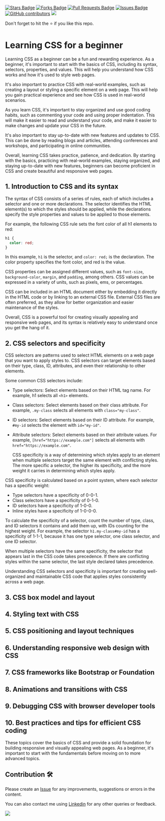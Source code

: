<a href="https://github.com/drshahizan/learn-php/stargazers"><img src="https://img.shields.io/github/stars/drshahizan/learn-php" alt="Stars Badge"/></a>
<a href="https://github.com/drshahizan/learn-php/network/members"><img src="https://img.shields.io/github/forks/drshahizan/learn-php" alt="Forks Badge"/></a>
<a href="https://github.com/drshahizan/learn-php/pulls"><img src="https://img.shields.io/github/issues-pr/drshahizan/learn-php" alt="Pull Requests Badge"/></a>
<a href="https://github.com/drshahizan/learn-php/issues"><img src="https://img.shields.io/github/issues/drshahizan/learn-php" alt="Issues Badge"/></a>
<a href="https://github.com/drshahizan/learn-php/graphs/contributors"><img alt="GitHub contributors" src="https://img.shields.io/github/contributors/drshahizan/learn-php?color=2b9348"></a>
![](https://visitor-badge.glitch.me/badge?page_id=drshahizan/learn-php)

Don't forget to hit the :star: if you like this repo.
# Learning CSS for a beginner
Learning CSS as a beginner can be a fun and rewarding experience. As a beginner, it's important to start with the basics of CSS, including its syntax, selectors, properties, and values. This will help you understand how CSS works and how it's used to style web pages.

It's also important to practice CSS with real-world examples, such as creating a layout or styling a specific element on a web page. This will help you gain practical experience and see how CSS is used in real-world scenarios.

As you learn CSS, it's important to stay organized and use good coding habits, such as commenting your code and using proper indentation. This will make it easier to read and understand your code, and make it easier to make changes and update your CSS in the future.

It's also important to stay up-to-date with new features and updates to CSS. This can be done by reading blogs and articles, attending conferences and workshops, and participating in online communities.

Overall, learning CSS takes practice, patience, and dedication. By starting with the basics, practicing with real-world examples, staying organized, and staying up-to-date with new features, beginners can become proficient in CSS and create beautiful and responsive web pages.

## 1. Introduction to CSS and its syntax
The syntax of CSS consists of a series of rules, each of which includes a selector and one or more declarations. The selector identifies the HTML element(s) to which the styles should be applied, while the declarations specify the style properties and values to be applied to those elements.

For example, the following CSS rule sets the font color of all h1 elements to red:

```css
h1 {
  color: red;
}
```

In this example, `h1` is the selector, and `color: red;` is the declaration. The color property specifies the font color, and red is the value.

CSS properties can be assigned different values, such as `font-size`, `background-color`, `margin`, and `padding`, among others. CSS values can be expressed in a variety of units, such as pixels, ems, or percentages.

CSS can be included in an HTML document either by embedding it directly in the HTML code or by linking to an external CSS file. External CSS files are often preferred, as they allow for better organization and easier maintenance of the styles.

Overall, CSS is a powerful tool for creating visually appealing and responsive web pages, and its syntax is relatively easy to understand once you get the hang of it.

## 2. CSS selectors and specificity
CSS selectors are patterns used to select HTML elements on a web page that you want to apply styles to. CSS selectors can target elements based on their type, class, ID, attributes, and even their relationship to other elements.

Some common CSS selectors include:

- Type selectors: Select elements based on their HTML tag name. For example, h1 selects all `<h1>` elements.
- Class selectors: Select elements based on their class attribute. For example, `.my-class` selects all elements with `class="my-class"`.
- ID selectors: Select elements based on their ID attribute. For example, `#my-id` selects the element with `id="my-id"`.
- Attribute selectors: Select elements based on their attribute values. For example, `[href="https://example.com"]` selects all elements with `href="https://example.com"`.

  CSS specificity is a way of determining which styles apply to an element when multiple selectors target the same element with conflicting styles. The more specific a selector, the higher its specificity, and the more weight it carries in determining which styles apply.

CSS specificity is calculated based on a point system, where each selector has a specific weight:

- Type selectors have a specificity of 0-0-1.
- Class selectors have a specificity of 0-1-0.
- ID selectors have a specificity of 1-0-0.
- Inline styles have a specificity of 1-0-0-0.

To calculate the specificity of a selector, count the number of type, class, and ID selectors it contains and add them up, with IDs counting for the highest weight. For example, the selector `h1.my-class#my-id` has a specificity of 1-1-1, because it has one type selector, one class selector, and one ID selector.

When multiple selectors have the same specificity, the selector that appears last in the CSS code takes precedence. If there are conflicting styles within the same selector, the last style declared takes precedence.

Understanding CSS selectors and specificity is important for creating well-organized and maintainable CSS code that applies styles consistently across a web page.

## 3. CSS box model and layout
## 4. Styling text with CSS
## 5. CSS positioning and layout techniques
## 6. Understanding responsive web design with CSS
## 7. CSS frameworks like Bootstrap or Foundation
## 8. Animations and transitions with CSS
## 9. Debugging CSS with browser developer tools
## 10. Best practices and tips for efficient CSS coding

These topics cover the basics of CSS and provide a solid foundation for building responsive and visually appealing web pages. As a beginner, it's important to start with the fundamentals before moving on to more advanced topics.
## Contribution 🛠️
Please create an [Issue](https://github.com/drshahizan/learn-php/issues) for any improvements, suggestions or errors in the content.

You can also contact me using [Linkedin](https://www.linkedin.com/in/drshahizan/) for any other queries or feedback.

![](https://visitor-badge.glitch.me/badge?page_id=drshahizan)
